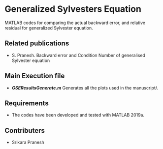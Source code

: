 # Generalized Sylvesters Equation
MATLAB codes for comparing the actual backward error, and 
relative residual for generalized Sylvester equation. 

## Related publications
* S. Pranesh. Backward error and Condition Number of generalised Sylvester equation

## Main Execution file
* **_GSEResultsGenerate.m_** Generates all the plots used in the manuscript/.


## Requirements
* The codes have been developed and tested with MATLAB 2019a.


## Contributers
* Srikara Pranesh

  

